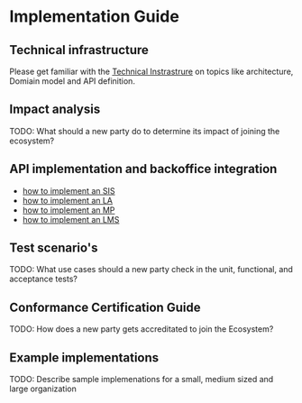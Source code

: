 # Implementation Guide


## Technical infrastructure
Please get familiar with the [Technical Instrastrure](technical-infrastructure.md) on topics like architecture, Domiain model and API definition.

## Impact analysis

TODO: What should a new party do to determine its impact of joining the ecosystem?


## API implementation and backoffice integration

* [how to implement an SIS](implementation-guide-SIS.md) 
* [how to implement an LA](implementation-guide-LA.md) 
* [how to implement an MP](implementation-guide-MP.md) 
* [how to implement an LMS](implementation-guide-LMS.md) 

## Test scenario's

TODO: What use cases should a new party check in the unit, functional, and acceptance tests?

## Conformance Certification Guide

TODO: How does a new party gets accreditated to join the Ecosystem?

## Example implementations

TODO: Describe sample implemenations for a small, medium sized and large organization
